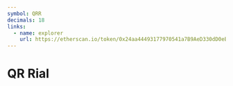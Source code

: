 ```yaml
---
symbol: QRR
decimals: 18
links:
  - name: explorer
    url: https://etherscan.io/token/0x24aa44493177970541a7B9AeD330dD0eB61a1C80
---
```


# QR Rial
